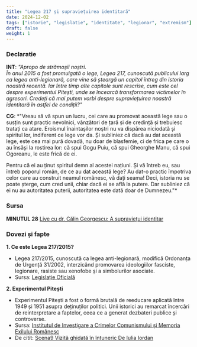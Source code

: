 ```yaml
---
title: "Legea 217 și supraviețuirea identitară"
date: 2024-12-02
tags: ["istorie", "legislatie", "identitate", "legionar", "extremism"]
draft: false
weight: 1
---
```


### Declaratie  

**INT**: *"Apropo de strămoșii noștri.  
În anul 2015 a fost promulgată o lege, Legea 217, cunoscută publicului larg ca legea anti-legionară, care vine să șteargă un capitol întreg din istoria noastră recentă. Iar între timp alte capitole sunt rescrise, cum este cel despre experimentul Pitești, unde se încearcă transformarea victimelor în agresori. Credeți că mai putem vorbi despre supraviețuirea noastră identitară în astfel de condiții?"*  

**CG**: *"Vreau să vă spun un lucru, cei care au promovat această lege sau o susțin sunt <span class="emphasis">practic nevolnici, vânzători de țară și de credință și trebuiesc tratați ca atare. Eroismul înaintașilor noștri nu va dispărea niciodată și spiritul lor, indiferent ce lege vor da.</span> Și subliniez că dacă au dat această lege, este cea mai pură dovadă, nu doar de blasfemie, ci de frica pe care o au însăși la rostirea lor: că spui Gogu Puiu, că spui Gheorghe Manu, că spui Ogoreanu, le este frică de ei.  

Pentru că ei au ținut spiritul demn al acestei națiuni. Și vă întreb eu, sau întreb poporul român, de ce au dat această lege? Au dat-o <span class="emphasis">practic împotriva celor care au construit neamul românesc</span>, vă dați seama! Deci, istoria nu se poate șterge, cum cred unii, chiar dacă ei se află la putere. Dar subliniez că ei nu au autoritatea puterii, autoritatea este dată doar de Dumnezeu."*  

### Sursa  
**MINUTUL 28**
[Live cu dr. Călin Georgescu: A supraviețui identitar](https://www.facebook.com/GoguPuiu49/videos/3153666288043581/) 

### Dovezi și fapte  
<!--more-->

**1. Ce este Legea 217/2015?**  
- Legea 217/2015, cunoscută ca legea anti-legionară, modifică Ordonanța de Urgență 31/2002, interzicând promovarea ideologiilor fasciste, legionare, rasiste sau xenofobe și a simbolurilor asociate.  
- Sursa: [Legislație Oficială](https://legislatie.just.ro/Public/DetaliiDocument/170057)  

**2. Experimentul Pitești**  
- Experimentul Pitești a fost o formă brutală de reeducare aplicată între 1949 și 1951 asupra deținuților politici. Unii istorici au remarcat încercări de reinterpretare a faptelor, ceea ce a generat dezbateri publice și controverse.  
- Sursa: [Institutul de Investigare a Crimelor Comunismului și Memoria Exilului Românesc](https://www.iiccmer.ro/)
- De citit: [Scena9 Vizită ghidată în întuneric De Iulia Iordan](https://www.scena9.ro/article/vizita-copii-memorialul-inchisoarea-pitesti-muzeul-comunismului)


